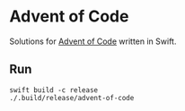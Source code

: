 # Advent of Code

Solutions for [Advent of Code](https://adventofcode.com) written in Swift.

## Run

```
swift build -c release
./.build/release/advent-of-code
```
